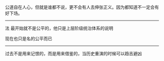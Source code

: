 公道自在人心，但就是谁都不说，更不会有人去伸张正义。因为都知道不一定会有好下场。
___
法 最开始就不是公平的，他只是上层阶级统治体系的说明

现在也只是名的公平而已
___
过去不是用来记恨的，而是用来借鉴的，当历史重演的时候可以趋吉避凶